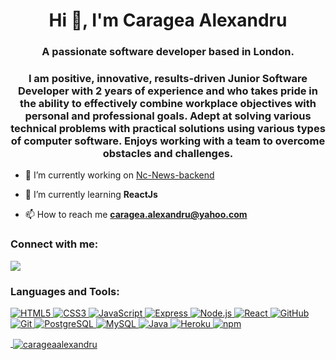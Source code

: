 <h1 align="center">Hi 👋, I'm Caragea Alexandru</h1>

<h3 align="center">A passionate software developer based in London.</h3>
<h3 align="center">I am positive, innovative, results-driven Junior Software Developer with 2 years of experience and who takes pride in the ability to effectively combine workplace objectives with personal and professional goals. Adept at solving various technical problems with practical solutions using various types of computer software.
Enjoys working with a team to overcome obstacles and challenges.</h3>

- 🔭 I’m currently working on [Nc-News-backend](https://github.com/CarageaAlexandru/News-Project-Backend)

- 🌱 I’m currently learning **ReactJs**

- 📫 How to reach me **caragea.alexandru@yahoo.com**

<h3  align="left">Connect with me:</h3>
<p  align="left">
<a  href="https://www.linkedin.com/in/carageaalexandru/" target="_blank"><img src="https://img.shields.io/badge/LinkedIn-0a66c2.svg?logo=linkedin&style=flat-square" /></a>
</p>

<h3  align="left">Languages and Tools:</h3>

<p  align="center"> <a  href="https://www.w3schools.com/css/"  target="_blank"  rel="noreferrer">

![HTML5](https://img.shields.io/badge/HTML5-ececec.svg?logo=html5&style=flat-square) ![CSS3](https://img.shields.io/badge/CSS3-2572b6.svg?logo=css3&style=flat-square) ![JavaScript](https://img.shields.io/badge/JavaScript-000.svg?logo=javascript&style=flat-square) ![Express](https://img.shields.io/badge/Express-000.svg?logo=express&style=flat-square) ![Node.js](https://img.shields.io/badge/Node.js-323232.svg?logo=node.js&style=flat-square) ![React](https://img.shields.io/badge/React-20232a.svg?logo=react&style=flat-square) ![GitHub](https://img.shields.io/badge/GitHub-181717.svg?logo=github&style=flat-square) ![Git](https://img.shields.io/badge/Git-f0efe7.svg?logo=git&style=flat-square)  ![PostgreSQL](https://img.shields.io/badge/PostgreSQL-fff.svg?logo=postgresql&style=flat-square) ![MySQL](https://img.shields.io/badge/MySQL-f29111.svg?logo=mysql&style=flat-square) ![Java](https://img.shields.io/badge/Java-007396.svg?logo=java&style=flat-square) ![Heroku](https://img.shields.io/badge/Heroku-430098.svg?logo=heroku&style=flat-square) ![npm](https://img.shields.io/badge/npm-cb3837.svg?logo=npm&style=flat-square)

<p>&nbsp;<img align="center" src="https://github-readme-stats.vercel.app/api?username=carageaalexandru&show_icons=true&locale=en" alt="carageaalexandru" /></p>
